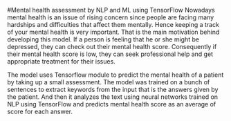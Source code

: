 #Mental health assessment by NLP and ML using TensorFlow
Nowadays mental health is an issue of rising concern since people are facing many hardships and difficulties that affect them mentally. 
Hence keeping a track of your mental health is very important. That is the main motivation behind developing this model. 
If a person is feeling that he or she might be depressed, they can check out their mental health score. Consequently if their mental health score is low, they can seek professional help and get appropriate treatment for their issues.

The model uses Tensorflow module to predict the mental health of a patient by taking up a small assessment. 
The model was trained on a bunch of sentences to extract keywords from the input that is the answers given by the patient.
And then it analyzes the text using neural networks trained on NLP using TensorFlow and predicts mental health score as an average of score for each answer.
